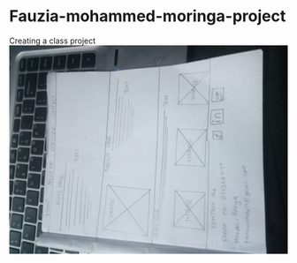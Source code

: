 # Fauzia-mohammed-moringa-project
Creating a class project
<img src="./IMG20230507005938.jpg" alt="">